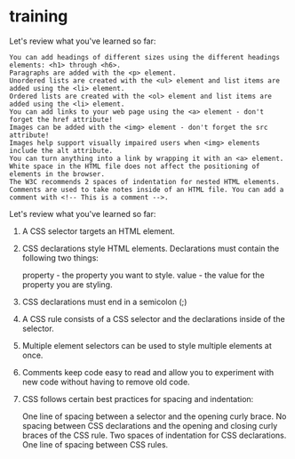 # training
Let's review what you've learned so far:

    You can add headings of different sizes using the different headings elements: <h1> through <h6>.
    Paragraphs are added with the <p> element.
    Unordered lists are created with the <ul> element and list items are added using the <li> element.
    Ordered lists are created with the <ol> element and list items are added using the <li> element.
    You can add links to your web page using the <a> element - don't forget the href attribute!
    Images can be added with the <img> element - don't forget the src attribute!
    Images help support visually impaired users when <img> elements include the alt attribute.
    You can turn anything into a link by wrapping it with an <a> element.
    White space in the HTML file does not affect the positioning of elements in the browser.
    The W3C recommends 2 spaces of indentation for nested HTML elements.
    Comments are used to take notes inside of an HTML file. You can add a comment with <!-- This is a comment -->.

Let's review what you've learned so far:

1. A CSS selector targets an HTML element.

2. CSS declarations style HTML elements. Declarations must contain the following two things:

    property - the property you want to style.
    value - the value for the property you are styling.

3. CSS declarations must end in a semicolon (;)

4. A CSS rule consists of a CSS selector and the declarations inside of the selector.

5. Multiple element selectors can be used to style multiple elements at once.

6. Comments keep code easy to read and allow you to experiment with new code without having to remove old code.

7. CSS follows certain best practices for spacing and indentation:

    One line of spacing between a selector and the opening curly brace.
    No spacing between CSS declarations and the opening and closing curly braces of the CSS rule.
    Two spaces of indentation for CSS declarations.
    One line of spacing between CSS rules.

